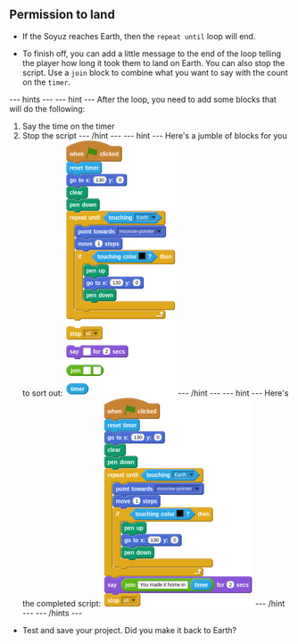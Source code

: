 ## Permission to land

- If the Soyuz reaches Earth, then the `repeat until` loop will end.

- To finish off, you can add a little message to the end of the loop telling the player how long it took them to land on Earth. You can also stop the script. Use a `join` block to combine what you want to say with the count on the `timer`.

--- hints --- --- hint ---
After the loop, you need to add some blocks that will do the following:
  1. Say the time on the timer
  1. Stop the script
--- /hint --- --- hint ---
Here's a jumble of blocks for you to sort out:
![jumble](images/hint4-jumble.png)
--- /hint --- --- hint ---
Here's the completed script:
![scrip](images/hint4-script.png)
--- /hint --- --- /hints ---

- Test and save your project. Did you make it back to Earth?
